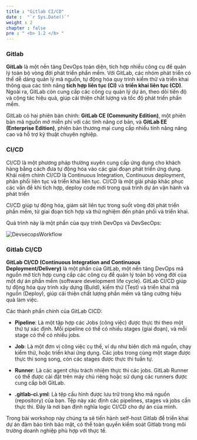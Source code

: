 ```yaml
---
title : "Gitlab CI/CD"
date :  "`r Sys.Date()`" 
weight : 2 
chapter : false
pre : " <b> 1.2 </b> "
---
```


### Gitlab
**GitLab** là một nền tảng DevOps toàn diện, tích hợp nhiều công cụ để quản lý toàn bộ vòng đời phát triển phần mềm. Với GitLab, các nhóm phát triển có thể dễ dàng quản lý mã nguồn, tự động hóa quy trình kiểm thử và triển khai thông qua các tính năng **tích hợp liên tục (CI)** và **triển khai liên tục (CD)**. Ngoài ra, GitLab còn cung cấp các công cụ quản lý dự án, theo dõi tiến độ và cộng tác hiệu quả, giúp cải thiện chất lượng và tốc độ phát triển phần mềm.

GitLab có hai phiên bản chính: **GitLab CE (Community Edition)**, một phiên bản mã nguồn mở miễn phí với các tính năng cơ bản, và **GitLab EE (Enterprise Edition)**, phiên bản thương mại cung cấp nhiều tính năng nâng cao và hỗ trợ kỹ thuật chuyên nghiệp. 

### CI/CD

CI/CD là một phương pháp thường xuyên cung cấp ứng dụng cho khách hàng bằng cách đưa tự động hóa vào các giai đoạn phát triển ứng dụng. Khái niệm chính CI/CD là Continuous Integration, Continuous deployment, phân phối liên tục và triển khai liên tục. CI/CD là một giải pháp khăc phục các vấn đề khi tích hợp, deploy code mới trong quá trình dự án vận hành và phát triển

CI/CD giúp tự động hóa, giám sát liên tục trong suốt vòng đời phát triển phần mềm, từ giai đoạn tích hợp và thử nghiệm đến phân phối và triển khai.

Quá trình này là một phần của quy trình DevOps và DevSecOps:

![DevsecopsWorkflow](/images/1-introduce/1.2-gitlabcicd/devsecops-workflow.png)

### Gitlab CI/CD

**GitLab CI/CD (Continuous Integration and Continuous Deployment/Delivery)** là một phần của GitLab, một nền tảng DevOps mã nguồn mở tích hợp cung cấp các công cụ để quản lý toàn bộ vòng đời của một dự án phần mềm (software development life cycle). GitLab CI/CD giúp tự động hóa quy trình xây dựng (Build), kiểm thử (Test) và triển khai mã nguồn (Deploy), giúp cải thiện chất lượng phần mềm và tăng cường hiệu quả làm việc.

Các thành phần chính của GitLab CICD:

- **Pipeline**: Là một tập hợp các Jobs (công việc) được thực thi theo một thứ tự xác định. Mỗi pipeline có thể có nhiều stages (giai đoạn), và mỗi stage có thể có nhiều jobs.

- **Job**: Là một đơn vị công việc cụ thể, ví dụ như biên dịch mã nguồn, chạy kiểm thử, hoặc triển khai ứng dụng. Các jobs trong cùng một stage được thực thi song song, còn các stages được thực thi tuần tự.

- **Runner**: Là các agent chịu trách nhiệm thực thi các jobs. GitLab Runner có thể được cài đặt trên máy chủ riêng hoặc sử dụng các runners được cung cấp bởi GitLab.

- **.gitlab-ci.yml**: Là tệp cấu hình được lưu trữ trong kho mã nguồn (repository) của bạn. Tệp này xác định các pipelines, stages và jobs cần thực thi. Đây là nơi bạn định nghĩa logic CI/CD cho dự án của mình.

Trong bài workshop này chúng ta sẽ tiến hành self-host Gitlab để triển khai dự án đảm bảo tính bảo mật, có thể toàn quyền kiểm soát Gitlab trong môi trường doanh nghiệp phù hợp với thực tế.
